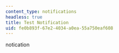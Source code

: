 ```yaml
---
content_type: notifications
headless: true
title: Test Notification
uid: fe0b893f-67e2-4034-a0ea-55a750eaf608
---
```

notication